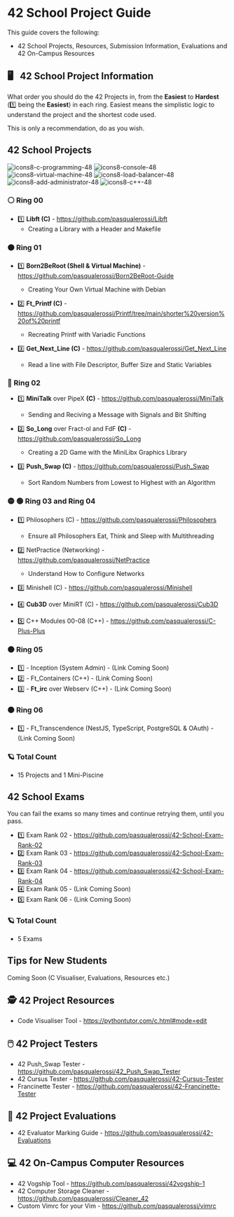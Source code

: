 # 42 School Project Guide

This guide covers the following: 
- 42 School Projects, Resources, Submission Information, Evaluations and 42 On-Campus Resources

## 🖥️ &nbsp; 42 School Project Information
What order you should do the 42 Projects in, from the **Easiest** to **Hardest** (1️⃣ being the **Easiest**) in each ring. 
Easiest means the simplistic logic to understand the project and the shortest code used. 

This is only a recommendation, do as you wish. 

## 42 School Projects

![icons8-c-programming-48](https://user-images.githubusercontent.com/58959408/175449186-97d615f5-5e69-46e7-8b6a-525e48b10aa5.png)
![icons8-console-48](https://user-images.githubusercontent.com/58959408/175449815-bf63dd03-ff1d-4172-a567-362a628e79ce.png)
![icons8-virtual-machine-48](https://user-images.githubusercontent.com/58959408/175450094-7bdd9c7d-383a-40e7-bd36-cf60a5ad902e.png)
![icons8-load-balancer-48](https://user-images.githubusercontent.com/58959408/175453731-7a769ce8-3631-458f-9126-fcef33e30255.png)
![icons8-add-administrator-48](https://user-images.githubusercontent.com/58959408/175453880-0620b370-00b5-4199-a8b1-b3a131a0d378.png)
![icons8-c++-48](https://user-images.githubusercontent.com/58959408/175449262-1048c914-973f-4900-8ae8-b83ec5e99dbe.png)

### ⚪ Ring 00
- 1️⃣ **Libft (C)** - https://github.com/pasqualerossi/Libft
  * Creating a Library with a Header and Makefile

### 🟠 Ring 01
- 1️⃣ **Born2BeRoot (Shell & Virtual Machine)** - https://github.com/pasqualerossi/Born2BeRoot-Guide
  * Creating Your Own Virtual Machine with Debian

- 2️⃣ **Ft_Printf (C)** - https://github.com/pasqualerossi/Printf/tree/main/shorter%20version%20of%20printf
  * Recreating Printf with Variadic Functions

- 3️⃣ **Get_Next_Line (C)** - https://github.com/pasqualerossi/Get_Next_Line 
  * Read a line with File Descriptor, Buffer Size and Static Variables

### 🔵 Ring 02
- 1️⃣ **MiniTalk** over PipeX **(C)** - https://github.com/pasqualerossi/MiniTalk
  * Sending and Reciving a Message with Signals and Bit Shifting

- 2️⃣ **So_Long** over Fract-ol and FdF **(C)** - https://github.com/pasqualerossi/So_Long
  * Creating a 2D Game with the MiniLibx Graphics Library

- 3️⃣ **Push_Swap (C)** - https://github.com/pasqualerossi/Push_Swap
  * Sort Random Numbers from Lowest to Highest with an Algorithm

### 🟡 🟢 Ring 03 and Ring 04
- 1️⃣ Philosophers (C) - https://github.com/pasqualerossi/Philosophers
  * Ensure all Philosophers Eat, Think and Sleep with Multithreading

- 2️⃣ NetPractice (Networking) - https://github.com/pasqualerossi/NetPractice
  * Understand How to Configure Networks 

- 3️⃣ Minishell (C) - https://github.com/pasqualerossi/Minishell
- 4️⃣ **Cub3D** over MiniRT (C) - https://github.com/pasqualerossi/Cub3D
- 5️⃣ C++ Modules 00-08 (C++) - https://github.com/pasqualerossi/C-Plus-Plus

### 🟤 Ring 05
- 1️⃣ - Inception (System Admin) - (Link Coming Soon) 
- 2️⃣ - Ft_Containers (C++) - (Link Coming Soon) 
- 3️⃣ - **Ft_irc** over Webserv (C++) - (Link Coming Soon) 

### ⚫ Ring 06
- 1️⃣ - Ft_Transcendence (NestJS, TypeScript, PostgreSQL & OAuth) - (Link Coming Soon) 

### 🪐 Total Count
- 15 Projects and 1 Mini-Piscine

## 42 School Exams

You can fail the exams so many times and continue retrying them, until you pass.

- 1️⃣ Exam Rank 02 - https://github.com/pasqualerossi/42-School-Exam-Rank-02
- 2️⃣ Exam Rank 03 - https://github.com/pasqualerossi/42-School-Exam-Rank-03 
- 3️⃣ Exam Rank 04 - https://github.com/pasqualerossi/42-School-Exam-Rank-04
- 4️⃣ Exam Rank 05 - (Link Coming Soon) 
- 5️⃣ Exam Rank 06 - (Link Coming Soon) 

### 🪐 Total Count
- 5 Exams

## Tips for New Students
Coming Soon (C Visualiser, Evaluations, Resources etc.)

## 🕵️ 42 Project Resources

- Code Visualiser Tool - https://pythontutor.com/c.html#mode=edit

## 🖱️ 42 Project Testers

- 42 Push_Swap Tester - https://github.com/pasqualerossi/42_Push_Swap_Tester
- 42 Cursus Tester - https://github.com/pasqualerossi/42-Cursus-Tester
- Francinette Tester - https://github.com/pasqualerossi/42-Francinette-Tester

## 👮 42 Project Evaluations

- 42 Evaluator Marking Guide - https://github.com/pasqualerossi/42-Evaluations

## 💻 42 On-Campus Computer Resources

- 42 Vogship Tool - https://github.com/pasqualerossi/42vogship-1
- 42 Computer Storage Cleaner - https://github.com/pasqualerossi/Cleaner_42
- Custom Vimrc for your Vim - https://github.com/pasqualerossi/vimrc
